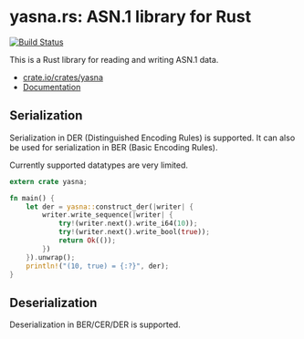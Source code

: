 # yasna.rs: ASN.1 library for Rust

[![Build Status](https://travis-ci.org/qnighy/yasna.rs.svg?branch=master)](https://travis-ci.org/qnighy/yasna.rs)

This is a Rust library for reading and writing ASN.1 data.

- [crate.io/crates/yasna](https://crates.io/crates/yasna)
- [Documentation](https://qnighy.github.io/yasna.rs/yasna/index.html)

## Serialization

Serialization in DER (Distinguished Encoding Rules) is supported. It can also be used for serialization in BER (Basic Encoding Rules).

Currently supported datatypes are very limited.

```rust
extern crate yasna;

fn main() {
    let der = yasna::construct_der(|writer| {
        writer.write_sequence(|writer| {
            try!(writer.next().write_i64(10));
            try!(writer.next().write_bool(true));
            return Ok(());
        })
    }).unwrap();
    println!("(10, true) = {:?}", der);
}
```

## Deserialization

Deserialization in BER/CER/DER is supported.
